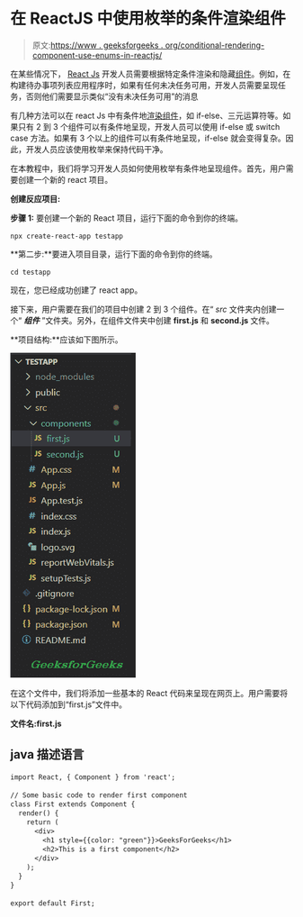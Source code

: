 # 在 ReactJS 中使用枚举的条件渲染组件

> 原文:[https://www . geeksforgeeks . org/conditional-rendering-component-use-enums-in-reactjs/](https://www.geeksforgeeks.org/conditional-rendering-component-using-enums-in-reactjs/)

在某些情况下， [React Js](https://www.geeksforgeeks.org/react-js-introduction-working/) 开发人员需要根据特定条件渲染和隐藏[组件](https://www.geeksforgeeks.org/reactjs-class-based-components/)。例如，在构建待办事项列表应用程序时，如果有任何未决任务可用，开发人员需要呈现任务，否则他们需要显示类似“没有未决任务可用”的消息

有几种方法可以在 react Js 中有条件地[渲染组件](https://www.geeksforgeeks.org/reactjs-conditional-rendering/)，如 if-else、三元运算符等。如果只有 2 到 3 个组件可以有条件地呈现，开发人员可以使用 if-else 或 switch case 方法。如果有 3 个以上的组件可以有条件地呈现，if-else 就会变得复杂。因此，开发人员应该使用枚举来保持代码干净。

在本教程中，我们将学习开发人员如何使用枚举有条件地呈现组件。首先，用户需要创建一个新的 react 项目。

**创建反应项目:**

**步骤 1:** 要创建一个新的 React 项目，运行下面的命令到你的终端。

```
npx create-react-app testapp
```

**第二步:**要进入项目目录，运行下面的命令到你的终端。

```
cd testapp
```

现在，您已经成功创建了 react app。

接下来，用户需要在我们的项目中创建 2 到 3 个组件。在“ *src* 文件夹内创建一个“ ***组件*** ”文件夹。另外，在组件文件夹中创建 **first.js** 和 **second.js** 文件。

**项目结构:**应该如下图所示。

![](img/aa43f9ab141c423f09584fb624f6ebf8.png)

在这个文件中，我们将添加一些基本的 React 代码来呈现在网页上。用户需要将以下代码添加到“first.js”文件中。

**文件名:first.js**

## java 描述语言

```
import React, { Component } from 'react';

// Some basic code to render first component
class First extends Component {
  render() {
    return (
      <div>
        <h1 style={{color: "green"}}>GeeksForGeeks</h1>
        <h2>This is a first component</h2>
      </div>
    );
  }
}

export default First;
```